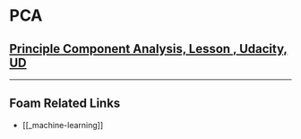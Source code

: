 # PCA

## [Principle Component Analysis, Lesson , Udacity, UD]()

---

## Foam Related Links

- [[_machine-learning]]

